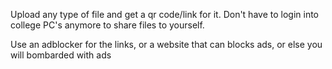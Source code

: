 Upload any type of file and get a qr code/link for it.
Don't have to login into college PC's anymore to share files to yourself. 

Use an adblocker for the links, or a website that can blocks ads, or else you will bombarded with ads 